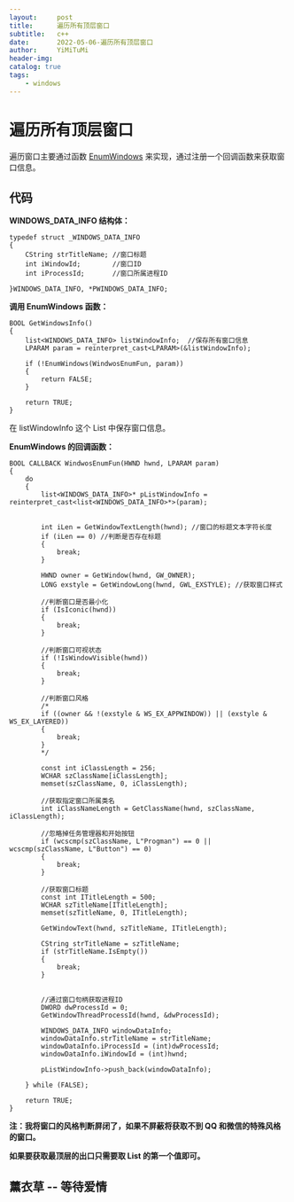 ```yaml
---
layout:     post
title:      遍历所有顶层窗口
subtitle:   c++
date:       2022-05-06-遍历所有顶层窗口
author:     YiMiTuMi
header-img: 
catalog: true
tags:
    - windows
---
```


# 遍历所有顶层窗口

遍历窗口主要通过函数 [EnumWindows](https://docs.microsoft.com/zh-cn/windows/win32/api/winuser/nf-winuser-enumwindows?redirectedfrom=MSDN) 来实现，通过注册一个回调函数来获取窗口信息。

## 代码

**WINDOWS_DATA_INFO 结构体：**

	typedef struct _WINDOWS_DATA_INFO
	{
		CString strTitleName; //窗口标题
		int iWindowId;        //窗口ID
		int iProcessId;       //窗口所属进程ID
	
	}WINDOWS_DATA_INFO, *PWINDOWS_DATA_INFO;


**调用 EnumWindows 函数：**

	BOOL GetWindowsInfo()
	{
		list<WINDOWS_DATA_INFO> listWindowInfo;  //保存所有窗口信息
		LPARAM param = reinterpret_cast<LPARAM>(&listWindowInfo);
	
		if (!EnumWindows(WindwosEnumFun, param))
		{
			return FALSE;
		}
	
		return TRUE;
	}

在 listWindowInfo 这个 List 中保存窗口信息。

**EnumWindows 的回调函数：**

	BOOL CALLBACK WindwosEnumFun(HWND hwnd, LPARAM param)
	{
		do 
		{
			list<WINDOWS_DATA_INFO>* pListWindowInfo = reinterpret_cast<list<WINDOWS_DATA_INFO>*>(param);
			
	
			int iLen = GetWindowTextLength(hwnd); //窗口的标题文本字符长度
			if (iLen == 0) //判断是否存在标题
			{
				break;
			}
	
			HWND owner = GetWindow(hwnd, GW_OWNER);
			LONG exstyle = GetWindowLong(hwnd, GWL_EXSTYLE); //获取窗口样式
	
			//判断窗口是否最小化
			if (IsIconic(hwnd))
			{
				break;
			}
	
			//判断窗口可视状态
			if (!IsWindowVisible(hwnd))
			{
				break;
			}
			
			//判断窗口风格
			/*
			if ((owner && !(exstyle & WS_EX_APPWINDOW)) || (exstyle & WS_EX_LAYERED))
			{
				break;
			}
			*/
	
			const int iClassLength = 256;
			WCHAR szClassName[iClassLength];
			memset(szClassName, 0, iClassLength);
			
			//获取指定窗口所属类名
			int iClassNameLength = GetClassName(hwnd, szClassName, iClassLength);
	
			//忽略掉任务管理器和开始按钮
			if (wcscmp(szClassName, L"Progman") == 0 || wcscmp(szClassName, L"Button") == 0)
			{
				break;
			}
	
			//获取窗口标题
			const int ITitleLength = 500;
			WCHAR szTitleName[ITitleLength];
			memset(szTitleName, 0, ITitleLength);
	
			GetWindowText(hwnd, szTitleName, ITitleLength);
	
			CString strTitleName = szTitleName;
			if (strTitleName.IsEmpty())
			{
				break;
			}
			
	
			//通过窗口句柄获取进程ID
			DWORD dwProcessId = 0;
			GetWindowThreadProcessId(hwnd, &dwProcessId);
	
			WINDOWS_DATA_INFO windowDataInfo;
			windowDataInfo.strTitleName = strTitleName;
			windowDataInfo.iProcessId = (int)dwProcessId;
			windowDataInfo.iWindowId = (int)hwnd;
	
			pListWindowInfo->push_back(windowDataInfo);
	
		} while (FALSE);
	
		return TRUE;
	}

**注：我将窗口的风格判断屏闭了，如果不屏蔽将获取不到 QQ 和微信的特殊风格的窗口。**

**如果要获取最顶层的出口只需要取 List 的第一个值即可。**

## 薰衣草 -- 等待爱情
